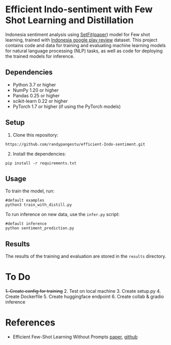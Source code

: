 # Efficient Indo-sentiment with Few Shot Learning and Distillation
Indonesia sentiment analysis using [SetFit](https://github.com/huggingface/setfit)([paper](https://arxiv.org/abs/2209.11055)) model for Few shot learning, trained with [Indonesia google play review](https://huggingface.co/datasets/jakartaresearch/google-play-review) dataset.
This project contains code and data for training and evaluating machine learning models for natural language processing (NLP) tasks, as well as code for deploying the trained models for inference.



## Dependencies

- Python 3.7 or higher
- NumPy 1.20 or higher
- Pandas 0.25 or higher
- scikit-learn 0.22 or higher
- PyTorch 1.7 or higher (if using the PyTorch models)

## Setup

1. Clone this repository:
```
https://github.com/randypangestu/efficient-Indo-sentiment.git
```


2. Install the dependencies:
```
pip install -r requirements.txt
```


## Usage

To train the model, run:

```
#default examples
python3 train_with_distill.py
```

To run inference on new data, use the `infer.py` script:
```
#default inference
python sentiment_prediction.py
```

## Results

The results of the training and evaluation are stored in the `results` directory.

# To Do
~~1. Create config for training~~
2. Test on local machine
3. Create setup.py
4. Create Dockerfile
5. Create huggingface endpoint
6. Create collab & gradio inference

# References
- Efficient Few-Shot Learning Without Prompts [paper](https://arxiv.org/abs/2209.11055), [github](https://github.com/huggingface/setfit)